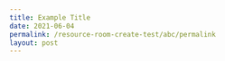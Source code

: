 ```yaml
---
title: Example Title
date: 2021-06-04
permalink: /resource-room-create-test/abc/permalink
layout: post
---
```

